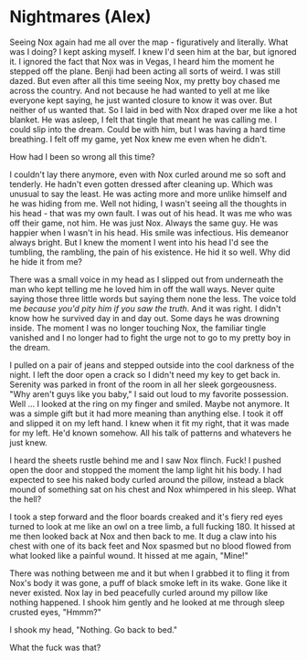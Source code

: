 # Nightmares (Alex)

Seeing Nox again had me all over the map - figuratively and literally.  What was I doing?  I kept asking myself.  I knew I'd seen him at the bar, but ignored it.  I ignored the fact that Nox was in Vegas, I heard him the moment he stepped off the plane.  Benji had been acting all sorts of weird.  I was still dazed.  But even after all this time seeing Nox, my pretty boy chased me across the country.  And not because he had wanted to yell at me like everyone kept saying, he just wanted closure to know it was over.  But neither of us wanted that.  So I laid in bed with Nox draped over me like a hot blanket.  He was asleep, I felt that tingle that meant he was calling me.  I could slip into the dream.  Could be with him, but I was having a hard time breathing.  I felt off my game, yet Nox knew me even when he didn't.

How had I been so wrong all this time?

I couldn't lay there anymore, even with Nox curled around me so soft and tenderly.  He hadn't even gotten dressed after cleaning up.  Which was unusual to say the least.  He was acting more and more unlike himself and he was hiding from me.  Well not hiding, I wasn't seeing all the thoughts in his head - that was my own fault.  I was out of his head.  It was me who was off their game, not him.  He was just Nox.  Always the same guy.  He was happier when I wasn't in his head.  His smile was infectious.  His demeanor always bright.  But I knew the moment I went into his head I'd see the tumbling, the rambling, the pain of his existence.  He hid it so well.  Why did he hide it from me?

There was a small voice in my head as I slipped out from underneath the man who kept telling me he loved him in off the wall ways.  Never quite saying those three little words but saying them none the less.  The voice told me _because you'd pity him if you saw the truth._ And it was right.  I didn't know how he survived day in and day out.  Some days he was drowning inside.   The moment I was no longer touching Nox, the familiar tingle vanished and I no longer had to fight the urge not to go to my pretty boy in the dream.

I pulled on a pair of jeans and stepped outside into the cool darkness of the night.  I left the door open a crack so I didn't need my key to get back in.  Serenity was parked in front of the room in all her sleek gorgeousness.  "Why aren't guys like you baby,"  I said out loud to my favorite possession.  Well ... I looked at the ring on my finger and smiled.  Maybe not anymore.  It was a simple gift but it had more meaning than anything else.  I took it off and slipped it on my left hand.  I knew when it fit my right, that it was made for my left.  He'd known somehow.  All his talk of patterns and whatevers he just knew.

I heard the sheets rustle behind me and I saw Nox flinch.  Fuck!  I pushed open the door and stopped the moment the lamp light hit his body.  I had expected to see his naked body curled around the pillow, instead a black mound of something sat on his chest and Nox whimpered in his sleep.  What the hell?

I took a step forward and the floor boards creaked and it's fiery red eyes turned to look at me like an owl on a tree limb, a full fucking 180.  It hissed at me then looked back at Nox and then back to me.  It dug a claw into his chest with one of its back feet and Nox spasmed but no blood flowed from what looked like a painful wound.  It hissed at me again, "Mine!"

There was nothing between me and it but when I grabbed it to fling it from Nox's body it was gone, a puff of black smoke left in its wake.  Gone like it never existed.  Nox lay in bed peacefully curled around my pillow like nothing happened.  I shook him gently and he looked at me through sleep crusted eyes, "Hmmm?"

I shook my head, "Nothing.  Go back to bed."

What the fuck was that?
